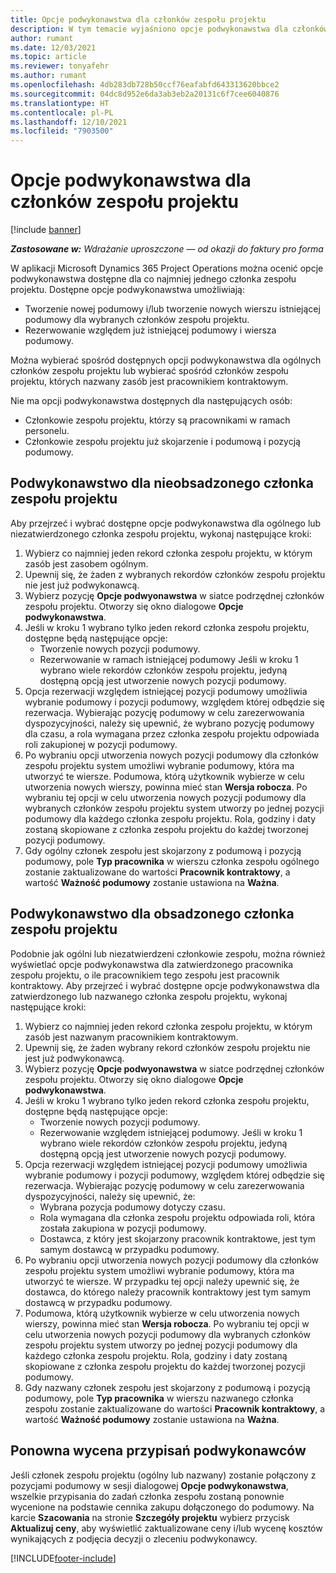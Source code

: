 ```yaml
---
title: Opcje podwykonawstwa dla członków zespołu projektu
description: W tym temacie wyjaśniono opcje podwykonawstwa dla członków zespołu projektu w aplikacji Microsoft Dynamics 365 Project Operations.
author: rumant
ms.date: 12/03/2021
ms.topic: article
ms.reviewer: tonyafehr
ms.author: rumant
ms.openlocfilehash: 4db283db728b50ccf76eafabfd643313620bbce2
ms.sourcegitcommit: 04dc8d952e6da3ab3eb2a20131c6f7cee6040876
ms.translationtype: HT
ms.contentlocale: pl-PL
ms.lasthandoff: 12/10/2021
ms.locfileid: "7903500"
---
```

# <a name="subcontracting-options-for-project-team-members"></a>Opcje podwykonawstwa dla członków zespołu projektu

[!include [banner](../../includes/dataverse-preview.md)]

_**Zastosowane w:** Wdrażanie uproszczone — od okazji do faktury pro forma_

W aplikacji Microsoft Dynamics 365 Project Operations można ocenić opcje podwykonawstwa dostępne dla co najmniej jednego członka zespołu projektu. Dostępne opcje podwykonawstwa umożliwiają:

- Tworzenie nowej podumowy i/lub tworzenie nowych wierszu istniejącej podumowy dla wybranych członków zespołu projektu. 
- Rezerwowanie względem już istniejącej podumowy i wiersza podumowy. 

Można wybierać spośród dostępnych opcji podwykonawstwa dla ogólnych członków zespołu projektu lub wybierać spośród członków zespołu projektu, których nazwany zasób jest pracownikiem kontraktowym. 

Nie ma opcji podwykonawstwa dostępnych dla następujących osób:

- Członkowie zespołu projektu, którzy są pracownikami w ramach personelu. 
- Członkowie zespołu projektu już skojarzenie i podumową i pozycją podumowy. 

## <a name="subcontracting-an-unstaffed-project-team-member"></a>Podwykonawstwo dla nieobsadzonego członka zespołu projektu

Aby przejrzeć i wybrać dostępne opcje podwykonawstwa dla ogólnego lub niezatwierdzonego członka zespołu projektu, wykonaj następujące kroki:

1. Wybierz co najmniej jeden rekord członka zespołu projektu, w którym zasób jest zasobem ogólnym.
2. Upewnij się, że żaden z wybranych rekordów członków zespołu projektu nie jest już podwykonawcą. 
3. Wybierz pozycję **Opcje podwyonawstwa** w siatce podrzędnej członków zespołu projektu. Otworzy się okno dialogowe **Opcje podwykonawstwa**. 
4. Jeśli w kroku 1 wybrano tylko jeden rekord członka zespołu projektu, dostępne będą następujące opcje:
    - Tworzenie nowych pozycji podumowy. 
    - Rezerwowanie w ramach istniejącej podumowy Jeśli w kroku 1 wybrano wiele rekordów członków zespołu projektu, jedyną dostępną opcją jest utworzenie nowych pozycji podumowy.
5. Opcja rezerwacji względem istniejącej pozycji podumowy umożliwia wybranie podumowy i pozycji podumowy, względem której odbędzie się rezerwacja. Wybierając pozycję podumowy w celu zarezerwowania dyspozycyjności, należy się upewnić, że wybrano pozycję podumowy dla czasu, a rola wymagana przez członka zespołu projektu odpowiada roli zakupionej w pozycji podumowy.
6. Po wybraniu opcji utworzenia nowych pozycji podumowy dla członków zespołu projektu system umożliwi wybranie podumowy, która ma utworzyć te wiersze. Podumowa, którą użytkownik wybierze w celu utworzenia nowych wierszy, powinna mieć stan **Wersja robocza**. Po wybraniu tej opcji w celu utworzenia nowych pozycji podumowy dla wybranych członków zespołu projektu system utworzy po jednej pozycji podumowy dla każdego członka zespołu projektu. Rola, godziny i daty zostaną skopiowane z członka zespołu projektu do każdej tworzonej pozycji podumowy. 
7. Gdy ogólny członek zespołu jest skojarzony z podumową i pozycją podumowy, pole **Typ pracownika** w wierszu członka zespołu ogólnego zostanie zaktualizowane do wartości **Pracownik kontraktowy**, a wartość **Ważność podumowy** zostanie ustawiona na **Ważna**.

## <a name="subcontracting-a-staffed-project-team-member"></a>Podwykonawstwo dla obsadzonego członka zespołu projektu

Podobnie jak ogólni lub niezatwierdzeni członkowie zespołu, można również wyświetlać opcje podwykonawstwa dla zatwierdzonego pracownika zespołu projektu, o ile pracownikiem tego zespołu jest pracownik kontraktowy. Aby przejrzeć i wybrać dostępne opcje podwykonawstwa dla zatwierdzonego lub nazwanego członka zespołu projektu, wykonaj następujące kroki:

1. Wybierz co najmniej jeden rekord członka zespołu projektu, w którym zasób jest nazwanym pracownikiem kontraktowym.
2. Upewnij się, że żaden wybrany rekord członków zespołu projektu nie jest już podwykonawcą. 
3. Wybierz pozycję **Opcje podwyonawstwa** w siatce podrzędnej członków zespołu projektu. Otworzy się okno dialogowe **Opcje podwykonawstwa**. 
4. Jeśli w kroku 1 wybrano tylko jeden rekord członka zespołu projektu, dostępne będą następujące opcje:
      - Tworzenie nowych pozycji podumowy.
      - Rezerwowanie względem istniejącej podumowy.
  Jeśli w kroku 1 wybrano wiele rekordów członków zespołu projektu, jedyną dostępną opcją jest utworzenie nowych pozycji podumowy.
5. Opcja rezerwacji względem istniejącej pozycji podumowy umożliwia wybranie podumowy i pozycji podumowy, względem której odbędzie się rezerwacja. Wybierając pozycję podumowy w celu zarezerwowania dyspozycyjności, należy się upewnić, że:
      - Wybrana pozycja podumowy dotyczy czasu. 
      - Rola wymagana dla członka zespołu projektu odpowiada roli, która została zakupiona w pozycji podumowy. 
      - Dostawca, z który jest skojarzony pracownik kontraktowe, jest tym samym dostawcą w przypadku podumowy.
6. Po wybraniu opcji utworzenia nowych pozycji podumowy dla członków zespołu projektu system umożliwi wybranie podumowy, która ma utworzyć te wiersze. W przypadku tej opcji należy upewnić się, że dostawca, do którego należy pracownik kontraktowy jest tym samym dostawcą w przypadku podumowy. 
7. Podumowa, którą użytkownik wybierze w celu utworzenia nowych wierszy, powinna mieć stan **Wersja robocza**. Po wybraniu tej opcji w celu utworzenia nowych pozycji podumowy dla wybranych członków zespołu projektu system utworzy po jednej pozycji podumowy dla każdego członka zespołu projektu. Rola, godziny i daty zostaną skopiowane z członka zespołu projektu do każdej tworzonej pozycji podumowy.  
8. Gdy nazwany członek zespołu jest skojarzony z podumową i pozycją podumowy, pole **Typ pracownika** w wierszu nazwanego członka zespołu zostanie zaktualizowane do wartości **Pracownik kontraktowy**, a wartość **Ważność podumowy** zostanie ustawiona na **Ważna**.

## <a name="re-costing-subcontractor-assignments"></a>Ponowna wycena przypisań podwykonawców

Jeśli członek zespołu projektu (ogólny lub nazwany) zostanie połączony z pozycjami podumowy w sesji dialogowej **Opcje podwykonawstwa**, wszelkie przypisania do zadań członka zespołu zostaną ponownie wycenione na podstawie cennika zakupu dołączonego do podumowy. Na karcie **Szacowania** na stronie **Szczegóły projektu** wybierz przycisk **Aktualizuj ceny**, aby wyświetlić zaktualizowane ceny i/lub wycenę kosztów wynikających z podjęcia decyzji o zleceniu podwykonawcy.

[!INCLUDE[footer-include](../../includes/footer-banner.md)]
